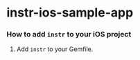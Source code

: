 # instr-ios-sample-app

### How to add `instr` to your iOS project

1. Add `instr` to your Gemfile.
